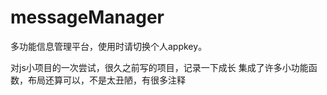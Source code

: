 # messageManager
多功能信息管理平台，使用时请切换个人appkey。

对js小项目的一次尝试，很久之前写的项目，记录一下成长
集成了许多小功能函数，布局还算可以，不是太丑陋，有很多注释
